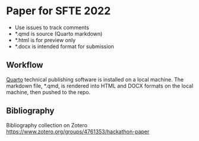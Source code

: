 # Paper for SFTE 2022

- Use issues to track comments
- \*.qmd is source (Quarto markdown)
- \*.html is for preview only
- \*.docx is intended format for submission

## Workflow

[Quarto](https://quarto.org/) technical publishing software is installed on a local machine. The markdown file, \*.qmd, is rendered into HTML and DOCX formats on the local machine, then pushed to the repo.

## Bibliography

Bibliography collection on Zotero <https://www.zotero.org/groups/4761353/hackathon-paper>
